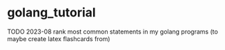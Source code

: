 # golang_tutorial

TODO 2023-08 rank most common statements in my golang programs (to maybe create latex flashcards from)
